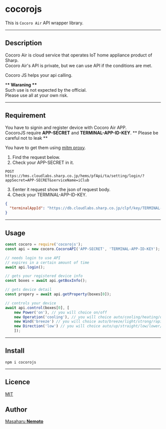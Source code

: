 # cocorojs

This is `Cocoro Air` API wrapper library.

---

## Description

Cocoro Air is cloud service that operates IoT home appliance product of Sharp.  
Cocoro Air's API is private, but we can use API if the conditions are met.

Cocoro JS helps your api calling.

\***\* Waraning \*\***  
Such use is not expected by the official.  
Please use all at your own risk.

---

## Requirement

You have to signin and register device with Cocoro Air APP.  
CocoroJS require **APP-SECRET** and **TERMINAL-APP-ID-KEY**.
** Please be careful not to leak **

You have to get them using [mitm proxy](https://mitmproxy.org/).

1. Find the request below.
2. Check your APP-SECRET in it.

```
POST
https://hms.cloudlabs.sharp.co.jp/hems/pfApi/ta/setting/login/?appSecret=APP-SECRET&serviceName=iClub
```

3. Eenter it request show the json of request body.
4. Check your TERMINAL-APP-ID-KEY.

```json
{
  "terminalAppId": "https://db.cloudlabs.sharp.co.jp/clpf/key/TERMINAL-APP-ID-KEY"
}
```

---

## Usage

```js
const cocoro = require('cocorojs');
const api = new cocoro.CocoroAPI('APP-SECRET', 'TERMINAL-APP-ID-KEY');

// needs login to use API
// expires in a certain amount of time
await api.login();

// gets your registered device info
const boxes = await api.getBoxInfo();

// gets device detail
const propery = await api.getProperty(boxes[0]);

// controls your device
await api.control(boxes[0], [
    new Power('on'), // you will choice on/off
    new Operation('cooling'), // you will choice auto/cooling/heating/dehumidification
    new Wind('breeze') // you will choice auto/breeze/light/strong/rapid
    new Direction('low') // you will choice auto/up/straight/low/lower/lowest/swing
    ]);
```

---

## Install

```shell
npm i cocorojs
```

---

## Licence

[MIT](https://github.com/tcnksm/tool/blob/master/LICENCE)

## Author

[Masaharu **Nemoto**](https://github.com/harusame0616)
